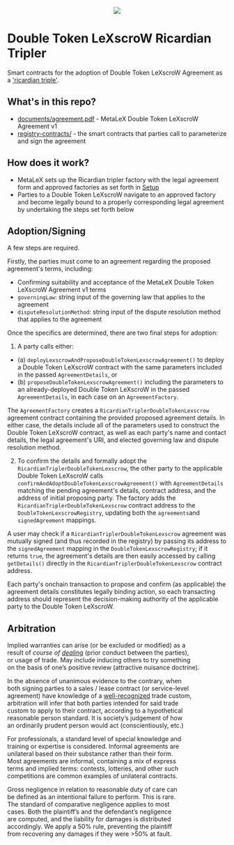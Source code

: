 <p align="center">
  <img src="https://pbs.twimg.com/media/GIZRzEIXcAADT9j.png"/>
</p>

# Double Token LeXscroW Ricardian Tripler

Smart contracts for the adoption of Double Token LeXscroW Agreement as a ['ricardian triple'](https://financialcryptography.com/mt/archives/001556.html). 

## What's in this repo?

- [documents/agreement.pdf](documents/agreement.pdf) - MetaLeX Double Token LeXscroW Agreement v1 
- [registry-contracts/](registry-contracts/) - the smart contracts that parties call to parameterize and sign the agreement 

## How does it work?

- MetaLeX sets up the Ricardian tripler factory with the legal agreement form and approved factories as set forth in [Setup](https://github.com/MetaLex-Tech/RicardianTriplerDoubleTokenLeXscroW/tree/main/registry-contracts#setup)
- Parties to a Double Token LeXscroW navigate to an approved factory and become legally bound to a properly corresponding legal agreement by undertaking the steps set forth below

## Adoption/Signing

A few steps are required.

Firstly, the parties must come to an agreement regarding the proposed agreement's terms, including:
- Confirming suitability and acceptance of the MetaLeX Double Token LeXscroW Agreement v1 terms 
- `governingLaw`: string input of the governing law that applies to the agreement 
- `disputeResolutionMethod`: string input of the dispute resolution method that applies to the agreement


Once the specifics are determined, there are two final steps for adoption:

1.  A party calls either:
* (a) `deployLexscrowAndProposeDoubleTokenLexscrowAgreement()` to deploy a Double Token LeXscroW contract with the same parameters included in the passed `AgreementDetails`, or
* (b) `proposeDoubleTokenLexscrowAgreement()` including the parameters to an already-deployed Double Token LeXscroW in the passed `AgreementDetails`, in each case on an `AgreementFactory`.

  
The `AgreementFactory` creates a `RicardianTriplerDoubleTokenLexscrow` agreement contract containing the provided proposed agreement details. In either case, the details include all of the parameters used to construct the Double Token LeXscroW contract, as well as each party's name and contact details, the legal agreement's URI, and elected governing law and dispute resolution method.

2.  To confirm the details and formally adopt the `RicardianTriplerDoubleTokenLexscrow`, the other party to the applicable Double Token LeXscroW calls `confirmAndAdoptDoubleTokenLexscrowAgreement()` with `AgreementDetails` matching the pending agreement's details, contract address, and the address of initial proposing party. The factory adds the `RicardianTriplerDoubleTokenLexscrow` contract address to the `DoubleTokenLexscrowRegistry`, updating both the `agreements`and `signedAgreement` mappings.

A user may check if a `RicardianTriplerDoubleTokenLexscrow` agreement was mutually signed (and thus recorded in the registry) by passing its address to the `signedAgreement` mapping in the `DoubleTokenLexscrowRegistry`; if it returns `true`, the agreement's details are then easily accessed by calling `getDetails()` directly in the `RicardianTriplerDoubleTokenLexscrow` contract address.
  
Each party's onchain transaction to propose and confirm (as applicable) the agreement details constitutes legally binding action, so each transacting address should represent the decision-making authority of the applicable party to the Double Token LeXscroW.

## Arbitration

Implied warranties can arise (or be excluded or modified) as a  
result of *course of [dealing](https://metalex.substack.com/i/142402118/phase-deal-technology)*  (prior conduct between the parties),  
or usage of trade. May include inducing others to try something  
on the basis of one’s positive review (attractive nuisance doctrine).  

In the absence of unanimous evidence to the contrary,  when  
both signing parties to a sales / lease contract (or service-level  
agreement) have knowledge of a [well-recognized](https://x.com/lex_node/status/1831514207227101477) trade custom,  
arbitration will infer that both parties intended for said trade  
custom to apply to their contract, according to a hypothetical  
reasonable person standard. It is society’s judgement of how  
an ordinarily prudent person would act (conscientiously, etc.)

For professionals, a standard level of special knowledge and  
training or expertise is considered. Informal agreements are   
unilateral based on their substance rather  than their form.  
Most agreements are informal, containing a mix of express  
terms and implied terms: contests, lotteries, and other such   
competitions are common examples of unilateral contracts.

Gross negligence in relation to reasonable duty of care can  
be defined as an intentional failure to perform. This is rare.  
The standard of comparative negligence applies to most  
cases. Both the plaintiff’s and the defendant’s negligence  
are computed, and the liability for damages is distributed  
accordingly. We apply a 50% rule, preventing the plaintiff  
from recovering any damages if they were >50% at fault.

